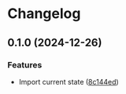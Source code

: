 # Changelog

## 0.1.0 (2024-12-26)


### Features

* Import current state ([8c144ed](https://github.com/fabrictest/action-setup-lix/commit/8c144ed3ed5f6ccf08c4a0e788576ebb3c38d67a))
